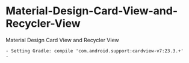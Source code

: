 # Material-Design-Card-View-and-Recycler-View
Material Design Card View and Recycler View

    - Setting Gradle: compile 'com.android.support:cardview-v7:23.3.+'
    - 
